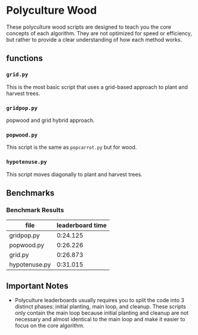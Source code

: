 # Polyculture Wood
These polyculture wood scripts are designed to teach you the core concepts of each algorithm. They are not optimized for speed or efficiency, but rather to provide a clear understanding of how each method works.

## functions

### `grid.py`
This is the most basic script that uses a grid-based approach to plant and harvest trees.

### `gridpop.py`
popwood and grid hybrid approach.

### `popwood.py`
This script is the same as `popcarrot.py` but for wood.

### `hypotenuse.py`
This script moves diagonally to plant and harvest trees.

## Benchmarks

### Benchmark Results
| file         | leaderboard time |
| -----------  | ---------------- |
| gridpop.py   |         0:24.125 |
| popwood.py   |         0:26.226 |
| grid.py      |         0:26.873 |
| hypotenuse.py|         0:31.015 |

## Important Notes
- Polyculture leaderboards usually requires you to split the code into 3 distinct phases: initial planting, main loop, and cleanup. These scripts only contain the main loop because initial planting and cleanup are not necessary and almost identical to the main loop and make it easier to focus on the core algorithm.
